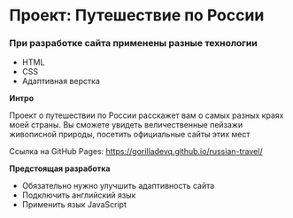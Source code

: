 # Проект: Путешествие по России

### При разработке сайта применены разные технологии

- HTML
- CSS
- Адаптивная верстка

**Интро**

Проект о путешествии по России расскажет вам
о самых разных краях моей страны. Вы сможете увидеть
величественные пейзажи живописной природы, посетить
официальные сайты этих мест

Ссылка на GitHub Pages: https://gorilladevq.github.io/russian-travel/

**Предстоящая разработка**

- Обязательно нужно улучшить адаптивность сайта
- Подключить английский язык
- Применить язык JavaScript
